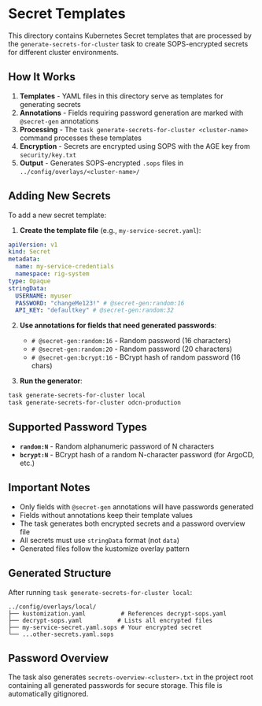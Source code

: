 # Secret Templates

This directory contains Kubernetes Secret templates that are processed by the `generate-secrets-for-cluster` task to create SOPS-encrypted secrets for different cluster environments.

## How It Works

1. **Templates** - YAML files in this directory serve as templates for generating secrets
2. **Annotations** - Fields requiring password generation are marked with `@secret-gen` annotations
3. **Processing** - The `task generate-secrets-for-cluster <cluster-name>` command processes these templates
4. **Encryption** - Secrets are encrypted using SOPS with the AGE key from `security/key.txt`
5. **Output** - Generates SOPS-encrypted `.sops` files in `../config/overlays/<cluster-name>/`

## Adding New Secrets

To add a new secret template:

1. **Create the template file** (e.g., `my-service-secret.yaml`):
```yaml
apiVersion: v1
kind: Secret
metadata:
  name: my-service-credentials
  namespace: rig-system
type: Opaque
stringData:
  USERNAME: myuser
  PASSWORD: "changeMe123!" # @secret-gen:random:16
  API_KEY: "defaultkey" # @secret-gen:random:32
```

2. **Use annotations for fields that need generated passwords**:
   - `# @secret-gen:random:16` - Random password (16 characters)
   - `# @secret-gen:random:20` - Random password (20 characters) 
   - `# @secret-gen:bcrypt:16` - BCrypt hash of random password (16 chars)

3. **Run the generator**:
```bash
task generate-secrets-for-cluster local
task generate-secrets-for-cluster odcn-production
```

## Supported Password Types

- **`random:N`** - Random alphanumeric password of N characters
- **`bcrypt:N`** - BCrypt hash of a random N-character password (for ArgoCD, etc.)

## Important Notes

- Only fields with `@secret-gen` annotations will have passwords generated
- Fields without annotations keep their template values
- The task generates both encrypted secrets and a password overview file
- All secrets must use `stringData` format (not `data`)
- Generated files follow the kustomize overlay pattern

## Generated Structure

After running `task generate-secrets-for-cluster local`:

```
../config/overlays/local/
├── kustomization.yaml          # References decrypt-sops.yaml
├── decrypt-sops.yaml          # Lists all encrypted files  
├── my-service-secret.yaml.sops # Your encrypted secret
└── ...other-secrets.yaml.sops
```

## Password Overview

The task also generates `secrets-overview-<cluster>.txt` in the project root containing all generated passwords for secure storage. This file is automatically gitignored.